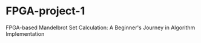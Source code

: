 # FPGA-project-1
FPGA-based Mandelbrot Set Calculation: A Beginner's Journey in Algorithm Implementation
